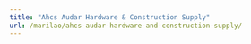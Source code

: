 ```yaml
---
title: "Ahcs Audar Hardware & Construction Supply"
url: /marilao/ahcs-audar-hardware-and-construction-supply/
---
```

